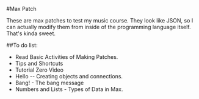 #Max Patch

These are max patches to test my music course.  They look like JSON, so I can actually modify them from inside of the programming language itself.  That's kinda sweet.  

##To do list:

+ Read Basic Activities of Making Patches.
+ Tips and Shortcuts
+ Tutorial Zero Video
+ Hello -- Creating objects and connections.
+ Bang! - The bang message
+ Numbers and Lists - Types of Data in Max.

